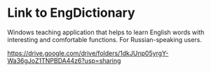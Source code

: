 # Link to EngDictionary
Windows teaching application that helps to learn English words with interesting and comfortable functions. For Russian-speaking users.

https://drive.google.com/drive/folders/1dkJUnp05yrgY-Wa36gJoZ1TNPBDA44z6?usp=sharing
